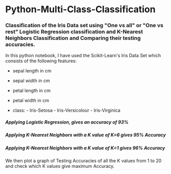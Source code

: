# Python-Multi-Class-Classification
### Classification of the Iris Data set using "One vs all" or "One vs rest" Logistic Regression classification and K-Nearest Neighbors Classification and Comparing their testing accuracies. 

In this python notebook, I have used the Scikit-Learn's Iris Data Set which consists of the following features: 
- sepal length in cm

- sepal width in cm

- petal length in cm

- petal width in cm

- class:
        - Iris-Setosa
        - Iris-Versicolour
        - Iris-Virginica
        
##### Applying Logistic Regression, gives an accuracy of 93%

##### Applying K-Nearest Neighbors with a K value of K=6 gives 95% Accuracy

##### Applying K-Nearest Neighbors with a K value of K=1 gives 96% Accuracy

We then plot a graph of Testing Accuracies of all the K values from 1 to 20 and check which K values give maximum Accuracy.
